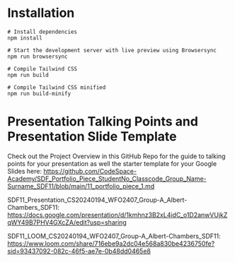 # Installation

```
# Install dependencies
npm install

# Start the development server with live preview using Browsersync
npm run browsersync

# Compile Tailwind CSS
npm run build

# Compile Tailwind CSS minified
npm run build-minify

```

# Presentation Talking Points and Presentation Slide Template
Check out the Project Overview in this GitHub Repo for the guide to talking points for your presentation as well the starter template for your Google Slides here: https://github.com/CodeSpace-Academy/SDF_Portfolio_Piece_StudentNo_Classcode_Group_Name-Surname_SDF11/blob/main/11_portfolio_piece_1.md

SDF11_Presentation_CS20240194_WFO2407_Group-A_Albert-Chambers_SDF11:
https://docs.google.com/presentation/d/1kmhnz3B2xL4idC_o1D2anwVUjkZqWY49B7PHV4GXcZA/edit?usp=sharing

SDF11_LOOM_CS20240194_WFO2407_Group-A_Albert-Chambers_SDF11:
https://www.loom.com/share/716ebe9a2dc04e568a830be4236750fe?sid=93437092-082c-46f5-ae7e-0b48dd0465e8
